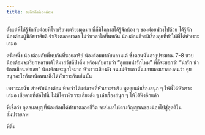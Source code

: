 ```yaml
---
title: ระลึกถึงน้องต้อม
---
```



ตั้งแต่พี่ได้รู้จักกับต๋อยที่โรงเรียนเตรียมอุดมฯ พี่ก็มีโอกาสได้รู้จักน้อง ๆ ของต๋อยพ่วงไปด้วย ได้รู้จักน้องต้อมผู้มีอัธยาศัยดี ร่าเริงตลอดเวลา ไม่ว่าเวลาใดที่พบกัน น้องต้อมก็จะมีเรื่องคุยที่ทำให้พี่ได้หัวเราะเสมอ

ครั้งหนึ่ง น้องต้อมกับพี่พบกันที่ซอยอารีย์ น้องต้อมมากับหลานเต้ ซึ่งตอนนั้นอายุประมาณ 7-8 ขวบ น้องต้อมจะเรียกหลานเต้ให้มาสวัสดีป้าติ๋ม พร้อมกับถามว่า “ลูกผมน่ารักไหม” พี่ก็จะบอกว่า “น่ารัก น่ารักเหมือนพ่อเลย” น้องต้อมจะถูกใจมาก หัวเราะเสียงดัง จนแม่ค้าแถวนั้นแอบมองเราสองคนว่า คุยสนุกอะไรกันหนักหนาถึงได้หัวเราะกันเช่นนั้น

เพราะฉะนั้น สำหรับน้องต้อม พี่จะจำได้แต่ภาพที่หัวเราะร่าเริง พูดคุยเล่าเรื่องสนุก ๆ ให้พี่ได้หัวเราะเสมอ เสียดายที่ต่อไปนี้ ไม่มีใครหัวเราะเสียงดัง ๆ เล่าเรื่องสนุก ๆ ให้ได้ฟังอีกแล้ว

พี่เชื่อว่า กุศลผลบุญที่น้องต้อมได้ทำมาตลอดชีวิต จะส่งผลให้ดวงวิญญาณของน้องไปสู่สุคติในสัมปรายภพ

พี่ติ๋ม


